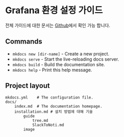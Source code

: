 # Grafana 환경 설정 가이드

전체 가이드에 대한 문서는 [Github](https://github.com/bsp-pe/monitor-grafana)에서 확인 가능 합니다.


## Commands

* `mkdocs new [dir-name]` - Create a new project.
* `mkdocs serve` - Start the live-reloading docs server.
* `mkdocs build` - Build the documentation site.
* `mkdocs help` - Print this help message.

## Project layout

    mkdocs.yml    # The configuration file.
    docs/
        index.md  # The documentation homepage.
        installation.md # 설치 방법에 대해 기술
            guide
                tree.md
                SlackToNoti.md
            image
